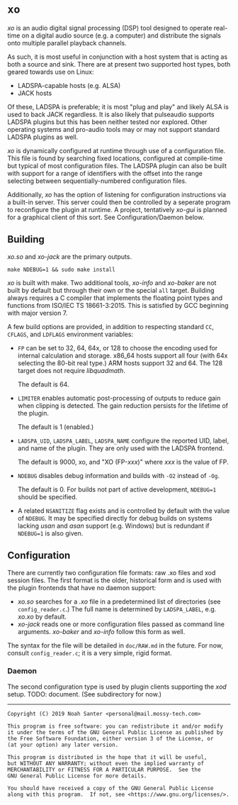 # `xo`
*xo* is an audio digital signal processing (DSP) tool designed
to operate real-time on a digital audio source (e.g. a computer)
and distribute the signals onto multiple parallel playback channels.

As such, it is most useful in conjunction with a host system that is
acting as both a source and sink.
There are at present two supported host types, both geared towards use
on Linux:
 - LADSPA-capable hosts (e.g. ALSA)
 - JACK hosts

Of these, LADSPA is preferable; it is most "plug and play" and likely
ALSA is used to back JACK regardless.
It is also likely that pulseaudio supports LADSPA plugins but this has
been neither tested nor explored.
Other operating systems and pro-audio tools may or may not support
standard LADSPA plugins as well.

*xo* is dynamically configured at runtime through use of a configuration
file. This file is found by searching fixed locations, configured at
compile-time but typical of most configuration files. The LADSPA plugin
can also be built with support for a range of identifiers with the offset
into the range selecting between sequentially-numbered configuration
files.

Additionally, *xo* has the option of listening for configuration
instructions via a built-in server. This server could then be controlled
by a seperate program to reconfigure the plugin at runtime.
A project, tentatively *xo-gui* is planned for a graphical client of
this sort. See Configuration/Daemon below.



## Building

*xo.so* and *xo-jack* are the primary outputs.

```
make NDEBUG=1 && sudo make install
```

*xo* is built with make. Two additional tools, *xo-info* and *xo-baker*
are not built by default but through their own or the special `all` target.
Building always requires a C compiler that implements the floating point
types and functions from ISO/IEC TS 18661-3:2015.
This is satisfied by GCC beginning with major version 7.

A few build options are provided, in addition to respecting standard
`CC`, `CFLAGS`, and `LDFLAGS` environment variables:

 - `FP` can be set to 32, 64, 64x, or 128 to choose the encoding
   used for internal calculation and storage. x86\_64 hosts support
   all four (with 64x selecting the 80-bit real type.) ARM hosts
   support 32 and 64. The 128 target does not require *libquadmath*.

   The default is 64.

 - `LIMITER` enables automatic post-processing of outputs to reduce
   gain when clipping is detected. The gain reduction persists
   for the lifetime of the plugin.

   The default is 1 (enabled.)

 - `LADSPA_UID`, `LADSPA_LABEL`, `LADSPA_NAME` configure the reported
   UID, label, and name of the plugin. They are only used with the
   LADSPA frontend.

   The default is 9000, xo, and "XO (FP-*xxx*)" where *xxx* is the
   value of FP.

 - `NDEBUG` disables debug information
   and builds with `-O2` instead of `-Og`.

   The default is 0. For builds not part of active development,
   `NDEBUG=1` should be specified.

 - A related `NSANITIZE` flag exists and is controlled by default
   with the value of `NDEBUG`. It may be specified directly for
   debug builds on systems lacking *usan* and *asan* support
   (e.g. Windows) but is redundant if `NDEBUG=1` is also given.

## Configuration
There are currently two configuration file formats: raw .xo files
and xod session files. The first format is the older, historical
form and is used with the plugin frontends that have no daemon support:

 - *xo.so* searches for a *.xo* file in a predetermined list of directories
   (see `config_reader.c`.) The full name is determined by `LADSPA_LABEL`,
   e.g. *xo.xo* by default.
 - *xo-jack* reads one or more configuration files passed as command line
   arguments. *xo-baker* and *xo-info* follow this form as well.

The syntax for the file will be detailed in `doc/RAW.md` in the future.
For now, consult `config_reader.c`; it is a very simple, rigid format.

### Daemon
The second configuration type is used by plugin clients supporting
the *xod* setup. TODO: document. (See subdirectory for now.)

---
    Copyright (C) 2019 Noah Santer <personal@mail.mossy-tech.com>

    This program is free software: you can redistribute it and/or modify
    it under the terms of the GNU General Public License as published by
    the Free Software Foundation, either version 3 of the License, or
    (at your option) any later version.

    This program is distributed in the hope that it will be useful,
    but WITHOUT ANY WARRANTY; without even the implied warranty of
    MERCHANTABILITY or FITNESS FOR A PARTICULAR PURPOSE.  See the
    GNU General Public License for more details.

    You should have received a copy of the GNU General Public License
    along with this program.  If not, see <https://www.gnu.org/licenses/>.

